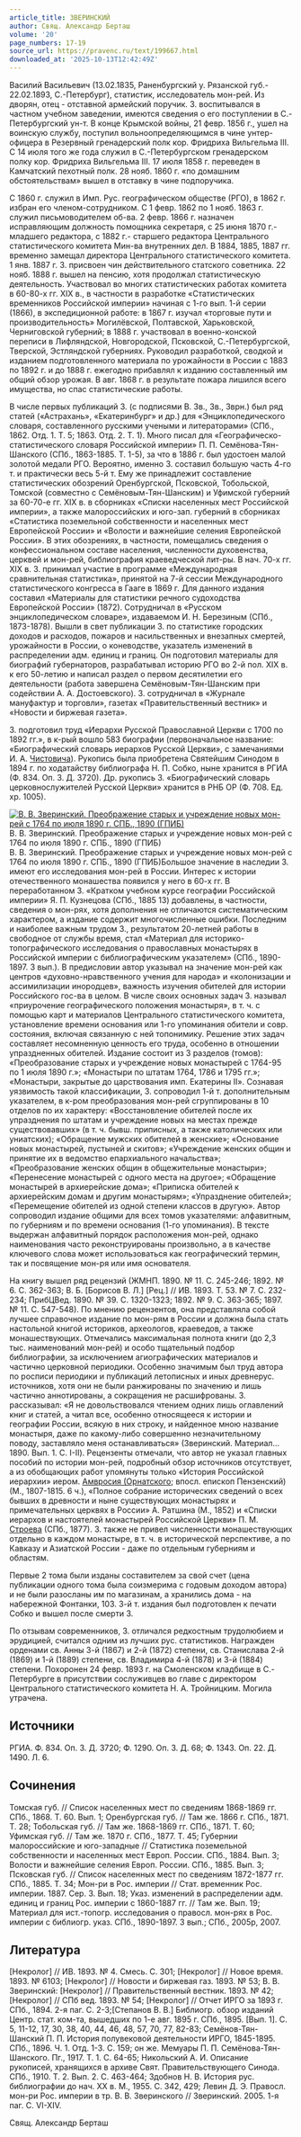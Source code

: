 ```yaml
---
article_title: ЗВЕРИНСКИЙ
author: Свящ. Александр Берташ
volume: '20'
page_numbers: 17-19
source_url: https://pravenc.ru/text/199667.html
downloaded_at: '2025-10-13T12:42:49Z'
---
```


Василий Васильевич (13.02.1835, Раненбургский у. Рязанской губ.- 22.02.1893, С.-Петербург), статистик, исследователь мон-рей. Из дворян, отец - отставной армейский поручик. З. воспитывался в частном учебном заведении, имеются сведения о его поступлении в С.-Петербургский ун-т. В конце Крымской войны, 21 февр. 1856 г., ушел на воинскую службу, поступил вольноопределяющимся в чине унтер-офицера в Резервный гренадерский полк кор. Фридриха Вильгельма III. С 14 июля того же года служил в С.-Петербургском гренадерском полку кор. Фридриха Вильгельма III. 17 июля 1858 г. переведен в Камчатский пехотный полк. 28 нояб. 1860 г. «по домашним обстоятельствам» вышел в отставку в чине подпоручика.

С 1860 г. служил в Имп. Рус. географическом обществе (РГО), в 1862 г. избран его членом-сотрудником. С 1 февр. 1862 по 1 нояб. 1863 г. служил письмоводителем об-ва. 2 февр. 1866 г. назначен исправляющим должность помощника секретаря, с 25 июня 1870 г.- младшего редактора, с 1882 г.- старшего редактора Центрального статистического комитета Мин-ва внутренних дел. В 1884, 1885, 1887 гг. временно замещал директора Центрального статистического комитета. 1 янв. 1887 г. З. присвоен чин действительного статского советника. 22 нояб. 1888 г. вышел на пенсию, хотя продолжал статистическую деятельность. Участвовал во многих статистических работах комитета в 60-80-х гг. XIX в., в частности в разработке «Статистических временников Российской империи» начиная с 1-го вып. 1-й серии (1866), в экспедиционной работе: в 1867 г. изучал «торговые пути и производительность» Могилёвской, Полтавской, Харьковской, Черниговской губерний; в 1888 г. участвовал в военно-конской переписи в Лифляндской, Новгородской, Псковской, С.-Петербургской, Тверской, Эстляндской губерниях. Руководил разработкой, сводкой и изданием подготовленного материала по урожайности в России с 1883 по 1892 г. и до 1888 г. ежегодно прибавлял к изданию составленный им общий обзор урожая. В авг. 1868 г. в результате пожара лишился всего имущества, но спас статистические работы.

В числе первых публикаций З. (с подписями В. Зв., Зв., Зврн.) был ряд статей («Астрахань», «Екатеринбург» и др.) для «Энциклопедического словаря, составленного русскими учеными и литераторами» (СПб., 1862. Отд. 1. Т. 5; 1863. Отд. 2. Т. 1). Много писал для «Географическо-статистического словаря Российской империи» П. П. Семёнова-Тян-Шанского (СПб., 1863-1885. Т. 1-5), за что в 1886 г. был удостоен малой золотой медали РГО. Вероятно, именно З. составил большую часть 4-го т. и практически весь 5-й т. Ему же принадлежит составление статистических обозрений Оренбургской, Псковской, Тобольской, Томской (совместно с Семёновым-Тян-Шанским) и Уфимской губерний за 60-70-е гг. XIX в. в сборниках «Списки населенных мест Российской империи», а также малороссийских и юго-зап. губерний в сборниках «Статистика поземельной собственности и населенных мест Европейской России» и «Волости и важнейшие селения Европейской России». В этих обозрениях, в частности, помещались сведения о конфессиональном составе населения, численности духовенства, церквей и мон-рей, библиография краеведческой лит-ры. В нач. 70-х гг. XIX в. З. принимал участие в программе «Международная сравнительная статистика», принятой на 7-й сессии Международного статистического конгресса в Гааге в 1869 г. Для данного издания составил «Материалы для статистики речного судоходства Европейской России» (1872). Сотрудничал в «Русском энциклопедическом словаре», издаваемом И. Н. Березиным (СПб., 1873-1878). Вышли в свет публикации З. по статистике городских доходов и расходов, пожаров и насильственных и внезапных смертей, урожайности в России, о коневодстве, указатель изменений в распределении адм. единиц и границ. Он подготовил материалы для биографий губернаторов, разрабатывал историю РГО во 2-й пол. XIX в. к его 50-летию и написал раздел о первом десятилетии его деятельности (работа завершена Семёновым-Тян-Шанским при содействии А. А. Достоевского). З. сотрудничал в «Журнале мануфактур и торговли», газетах «Правительственный вестник» и «Новости и биржевая газета».

З. подготовил труд «Иерархи Русской Православной Церкви с 1700 по 1892 гг.», в к-рый вошло 583 биографии (первоначальное название: «Биографический словарь иерархов Русской Церкви», с замечаниями И. А. [Чистовича](https://pravenc.ru/text/Чистовича.html)). Рукопись была приобретена Святейшим Синодом в 1894 г. по ходатайству библиографа Н. П. Собко, ныне хранится в РГИА (Ф. 834. Оп. 3. Д. 3720). Др. рукопись З. «Биографический словарь церковнослужителей Русской Церкви» хранится в РНБ ОР (Ф. 708. Ед. хр. 1005).

[![В. В. Зверинский. Преображение старых и учреждение новых мон-рей с 1764 по июля 1890 г. СПБ., 1890 (ГПИБ)](https://pravenc.ru/data/184/504/1234/i200.jpg "Кликните для увеличения картинки")](https://pravenc.ru/data/184/504/1234/i400.jpg)В. В. Зверинский. Преображение старых и учреждение новых мон-рей с 1764 по июля 1890 г. СПБ., 1890 (ГПИБ)  
В. В. Зверинский. Преображение старых и учреждение новых мон-рей с 1764 по июля 1890 г. СПБ., 1890 (ГПИБ)Большое значение в наследии З. имеют его исследования мон-рей в России. Интерес к истории отечественного монашества появился у него в 60-х гг. В переработанном З. «Кратком учебном курсе географии Российской империи» Я. П. Кузнецова (СПб., 1885 13) добавлены, в частности, сведения о мон-рях, хотя дополнения не отличаются систематическим характером, а издание содержит многочисленные ошибки. Последним и наиболее важным трудом З., результатом 20-летней работы в свободное от службы время, стал «Материал для историко-топографического исследования о православных монастырях в Российской империи с библиографическим указателем» (СПб., 1890-1897. 3 вып.). В предисловии автор указывал на значение мон-рей как центров «духовно-нравственного учения для народа» и «колонизации и ассимилизации инородцев», важность изучения обителей для истории Российского гос-ва в целом. В числе своих основных задач З. называл «приурочение географического положения монастыря», в т. ч. с помощью карт и материалов Центрального статистического комитета, установление времени основания или 1-го упоминания обители и совр. состояния, включая связанную с ней топонимику. Решение этих задач составляет несомненную ценность его труда, особенно в отношении упраздненных обителей. Издание состоит из 3 разделов (томов): «Преобразование старых и учреждение новых монастырей с 1764-95 по 1 июля 1890 г.»; «Монастыри по штатам 1764, 1786 и 1795 гг.»; «Монастыри, закрытые до царствования имп. Екатерины II». Сознавая уязвимость такой классификации, З. сопроводил 1-й т. дополнительным указателем, в к-ром преобразования мон-рей сгруппированы в 10 отделов по их характеру: «Восстановление обителей после их упразднения по штатам и учреждение новых на местах прежде существовавших» (в т. ч. бывш. приписных, а также католических или униатских); «Обращение мужских обителей в женские»; «Основание новых монастырей, пустыней и скитов»; «Учреждение женских общин и принятие их в ведомство епархиального начальства»; «Преобразование женских общин в общежительные монастыри»; «Перенесение монастырей с одного места на другое»; «Обращение монастырей в архиерейские дома»; «Приписка обителей к архиерейским домам и другим монастырям»; «Упразднение обителей»; «Перемещение обителей из одной степени классов в другую». Автор сопроводил издание общими для всех томов указателями: алфавитным, по губерниям и по времени основания (1-го упоминания). В тексте выдержан алфавитный порядок расположения мон-рей, однако наименования часто реконструированы произвольно, а в качестве ключевого слова может использоваться как географический термин, так и посвящение мон-ря или имя основателя.

На книгу вышел ряд рецензий (ЖМНП. 1890. № 11. С. 245-246; 1892. № 6. С. 362-363; В. Б. [Борисов В. Л.] [Рец.] // ИВ. 1893. Т. 53. № 7. С. 232-234; ПрибЦВед. 1890. № 39. С. 1320-1323; 1892. № 9. С. 363-365; 1897. № 11. С. 547-548). По мнению рецензентов, она представляла собой лучшее справочное издание по мон-рям в России и должна была стать настольной книгой историков, археологов, краеведов, а также монашествующих. Отмечались максимальная полнота книги (до 2,3 тыс. наименований мон-рей) и особо тщательный подбор библиографии, за исключением агиографических материалов и частично церковной периодики. Особенно значимым был труд автора по росписи периодики и публикаций летописных и иных древнерус. источников, хотя они не были ранжированы по значению и лишь частично аннотированы, а сокращения не расшифрованы. З. рассказывал: «Я не довольствовался чтением одних лишь оглавлений книг и статей, а читал все, особенно относящееся к истории и географии России, всякую в них строку, и найденное мною название монастыря, даже по какому-либо совершенно незначительному поводу, заставляло меня останавливаться» (Зверинский. Материал... 1890. Вып. 1. С. I-II). Рецензенты отмечали, что автор не указал главных пособий по истории мон-рей, подробный обзор источников отсутствует, а из обобщающих работ упомянуты только «История Российской иерархии» иером. [Амвросия (Орнатского](<https://pravenc.ru/text/Амвросия (Орнатского.html>); впосл. епископ Пензенский) (М., 1807-1815. 6 ч.), «Полное собрание исторических сведений о всех бывших в древности и ныне существующих монастырях и примечательных церквях в России» А. Ратшина (М., 1852) и «Списки иерархов и настоятелей монастырей Российской Церкви» П. М. [Строева](https://pravenc.ru/text/Строев.html) (СПб., 1877). З. также не привел численности монашествующих отдельно в каждом монастыре, в т. ч. в исторической перспективе, а по Кавказу и Азиатской России - даже по отдельным губерниям и областям.

Первые 2 тома были изданы составителем за свой счет (цена публикации одного тома была соизмерима с годовым доходом автора) и не были разосланы им по магазинам, а хранились дома - на набережной Фонтанки, 103. 3-й т. издания был подготовлен к печати Собко и вышел после смерти З.

По отзывам современников, З. отличался редкостным трудолюбием и эрудицией, считался одним из лучших рус. статистиков. Награжден орденами св. Анны 3-й (1867) и 2-й (1872) степени, св. Станислава 2-й (1869) и 1-й (1889) степени, св. Владимира 4-й (1878) и 3-й (1884) степени. Похоронен 24 февр. 1893 г. на Смоленском кладбище в С.-Петербурге в присутствии сослуживцев во главе с директором Центрального статистического комитета Н. А. Тройницким. Могила утрачена.

## Источники

РГИА. Ф. 834. Оп. 3. Д. 3720; Ф. 1290. Оп. 3. Д. 68; Ф. 1343. Оп. 22. Д. 1490. Л. 6.

## Сочинения

Томская губ. // Список населенных мест по сведениям 1868-1869 гг. СПб., 1868. Т. 60. Вып. 1; Оренбургская губ. // Там же. 1866 г. СПб., 1871. Т. 28; Тобольская губ. // Там же. 1868-1869 гг. СПб., 1871. Т. 60; Уфимская губ. // Там же. 1870 г. СПб., 1877. Т. 45; Губернии малороссийские и юго-западные // Статистика поземельной собственности и населенных мест Европ. России. СПб., 1884. Вып. 3; Волости и важнейшие селения Европ. России. СПб., 1885. Вып. 3; Псковская губ. // Список населенных мест по сведениям 1872-1877 гг. СПб., 1885. Т. 34; Мон-ри в Рос. империи // Стат. временник Рос. империи. 1887. Сер. 3. Вып. 18; Указ. изменений в распределении адм. единиц и границ Рос. империи с 1860-1887 гг. // Там же. Вып. 19; Материал для ист.-топогр. исследования о правосл. мон-рях в Рос. империи с библиогр. указ. СПб., 1890-1897. 3 вып.; СПб., 2005р, 2007.

## Литература

[Некролог] // ИВ. 1893. № 4. Смесь. С. 301; [Некролог] // Новое время. 1893. № 6103; [Некролог] // Новости и биржевая газ. 1893. № 53; В. В. Зверинский: [Некролог] // Правительственный вестник. 1893. № 42; [Некролог] // СПб вед. 1893. № 54; [Некролог] // Отчет ИРГО за 1893 г. СПб., 1894. 2-я паг. С. 2-3;[Степанов В. В.] Библиогр. обзор изданий Центр. стат. ком-та, вышедших по 1-е авг. 1895 г. СПб., 1895. [Вып. 1]. С. 5, 11-12, 17, 30, 38, 40, 44, 46, 48, 57, 70, 77, 82-83; Семёнов-Тян-Шанский П. П. История полувековой деятельности ИРГО, 1845-1895. СПб., 1896. Ч. 1. Отд. 1-3. С. 159; он же. Мемуары П. П. Семёнова-Тян-Шанского. Пг., 1917. Т. 1. С. 64-65; Никольский А. И. Описание рукописей, хранящихся в архиве Свят. Правительствующего Синода. СПб., 1910. Т. 2. Вып. 2. С. 463-464; Здобнов Н. В. История рус. библиографии до нач. ХХ в. М., 1955. С. 342, 429; Левин Д. Э. Правосл. мон-ри Рос. империи в тр. В. В. Зверинского // Зверинский. 2005. 1-я паг. С. VI-XIV.

Свящ. Александр Берташ
